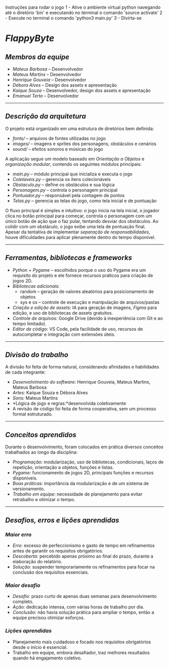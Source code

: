Instruções para rodar o jogo
1 - Ative o ambiente virtual python navegando até o diretório 'bin' e executando no terminal o comando 'source activate'
2 - Execute no terminal o comando 'python3 main.py'
3 - Divirta-se

# *FlappyByte*

## *Membros da equipe*
- *Mateus Barbosa* – Desenvolvedor  
- *Mateus Martins* – Desenvolvedor  
- *Henrique Gouveia* – Desenvolvedor  
- *Débora Alves* – Design dos assets e apresentação  
- *Kaíque Souza* – Desenvolvedor, design dos assets e apresentação  
- *Emanuel Terto* – Desenvolvedor  

---

## *Descrição da arquitetura*
O projeto está organizado em uma estrutura de diretórios bem definida:  
- *fonts/* – arquivos de fontes utilizadas no jogo  
- *images/* – imagens e sprites dos personagens, obstáculos e cenários  
- *sound/* – efeitos sonoros e músicas do jogo  

A aplicação segue um modelo baseado em *Orientação a Objetos* e *organização modular*, contendo os seguintes módulos principais:  
- *main.py* – módulo principal que inicializa e executa o jogo  
- *Coletaveis.py* – gerencia os itens colecionáveis  
- *Obstaculo.py* – define os obstáculos e sua lógica  
- *Personagem.py* – controla o personagem principal  
- *Pontuador.py* – responsável pela contagem de pontos  
- *Telas.py* – gerencia as telas do jogo, como tela inicial e de pontuação  

O fluxo principal é simples e intuitivo: o jogo inicia na tela inicial, o jogador clica no botão principal para começar, controla o personagem com um único botão de ação que o faz pular, tentando desviar dos obstáculos. Ao colidir com um obstáculo, o jogo exibe uma tela de pontuação final.  
Apesar da tentativa de implementar *separação de responsabilidades*, houve dificuldades para aplicar plenamente dentro do tempo disponível.  

---

## *Ferramentas, bibliotecas e frameworks*
- *Python + Pygame* – escolhidos porque o uso do Pygame era um requisito do projeto e ele fornece recursos práticos para criação de jogos 2D.  
- *Bibliotecas adicionais:*  
  - random – geração de valores aleatórios para posicionamento de objetos  
  - sys e os – controle de execução e manipulação de arquivos/pastas  
- *Criação e edição de assets:* IA para geração de imagens, *Figma* para edição, e uso de bibliotecas de assets gratuitos.  
- *Controle de arquivos:* Google Drive (devido à inexperiência com Git e ao tempo limitado).  
- *Editor de código:* VS Code, pela facilidade de uso, recursos de autocompletar e integração com extensões úteis.  

---

## *Divisão do trabalho*
A divisão foi feita de forma natural, considerando afinidades e habilidades de cada integrante:  
- *Desenvolvimento do software:* Henrique Gouveia, Mateus Martins, Mateus Barbosa   
- *Artes:* Kaíque Souza e Débora Alves  
- *Sons:* Mateus Martins  
- *Lógica de jogo e regras:*desenvolvida coletivamente  
- A revisão de código foi feita de forma cooperativa, sem um processo formal estruturado.  

---

## *Conceitos aprendidos*
Durante o desenvolvimento, foram colocados em prática diversos conceitos trabalhados ao longo da disciplina:  
- *Programação:* modularização, uso de bibliotecas, condicionais, laços de repetição, orientação a objetos, funções e listas.  
- *Pygame:* funcionamento de jogos 2D, principais funções e recursos disponíveis.  
- *Boas práticas:* importância da modularização e de um sistema de versionamento.  
- *Trabalho em equipe:* necessidade de planejamento para evitar retrabalho e otimizar o tempo.  

---

## *Desafios, erros e lições aprendidas*

### *Maior erro*
- *Erro:* excesso de perfeccionismo e gasto de tempo em refinamentos antes de garantir os requisitos obrigatórios.  
- *Descoberta:* percebido apenas próximo ao final do prazo, durante a elaboração do relatório.  
- *Solução:* suspender temporariamente os refinamentos para focar na conclusão dos requisitos essenciais.  

### *Maior desafio*
- *Desafio:* prazo curto de apenas duas semanas para desenvolvimento completo.  
- *Ação:* dedicação intensa, com várias horas de trabalho por dia.  
- *Conclusão:* não havia solução prática para ampliar o tempo, então a equipe precisou otimizar esforços.  

### *Lições aprendidas*
- Planejamento mais cuidadoso e focado nos requisitos obrigatórios desde o início é essencial.  
- Trabalho em equipe, embora desafiador, traz melhores resultados quando há engajamento coletivo.

